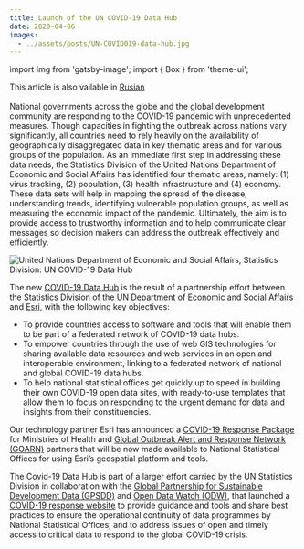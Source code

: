 ```yaml
---
title: Launch of the UN COVID-19 Data Hub
date: 2020-04-06
images:
  - ../assets/posts/UN-COVID019-data-hub.jpg
---
```


import Img from 'gatsby-image'; import { Box } from 'theme-ui';

This article is also vailable in
[Rusian](https://raw.githubusercontent.com/UNStats/covid-19-response/master/static/launch-of-un-covid-19-data-hub-RU.pdf)<br/><br/>
National governments across the globe and the global development community are
responding to the COVID-19 pandemic with unprecedented measures. Though
capacities in fighting the outbreak across nations vary significantly, all
countries need to rely heavily on the availability of geographically
disaggregated data in key thematic areas and for various groups of the
population. As an immediate first step in addressing these data needs, the
Statistics Division of the United Nations Department of Economic and Social
Affairs has identified four thematic areas, namely: (1) virus tracking, (2)
population, (3) health infrastructure and (4) economy. These data sets will help
in mapping the spread of the disease, understanding trends, identifying
vulnerable population groups, as well as measuring the economic impact of the
pandemic. Ultimately, the aim is to provide access to trustworthy information
and to help communicate clear messages so decision makers can address the
outbreak effectively and efficiently.

<Box mb={3}>
  <Img
    fluid={props.images[0]}
    title="UN COVID-19 Data Hub banner"
    alt="United Nations Department of Economic and Social Affairs, Statistics Division: UN COVID-19 Data Hub"
  />
</Box>

The new [COVID-19 Data Hub](https://covid-19-data.unstatshub.org/) is the result
of a partnership effort between the
[Statistics Division](https://unstats.un.org/home/) of the
[UN Department of Economic and Social Affairs](https://www.un.org/development/desa/en/)
and [Esri](https://www.esri.com/en-us/home), with the following key objectives:

- To provide countries access to software and tools that will enable them to be
  part of a federated network of COVID-19 data hubs.
- To empower countries through the use of web GIS technologies for sharing
  available data resources and web services in an open and interoperable
  environment, linking to a federated network of national and global COVID-19
  data hubs.
- To help national statistical offices get quickly up to speed in building their
  own COVID-19 open data sites, with ready-to-use templates that allow them to
  focus on responding to the urgent demand for data and insights from their
  constituencies.

Our technology partner Esri has announced a
[COVID-19 Response Package](https://www.esri.com/about/newsroom/announcements/esri-to-provide-mapping-resources-to-who-member-states/)
for Ministries of Health and
[Global Outbreak Alert and Response Network (GOARN)](https://www.who.int/ihr/alert_and_response/outbreak-network/en/)
partners that will be now made available to National Statistical Offices for
using Esri’s geospatial platform and tools.

The Covid-19 Data Hub is part of a larger effort carried by the UN Statistics
Division in collaboration with the
[Global Partnership for Sustainable Development Data (GPSDD)](http://www.data4sdgs.org/)
and [Open Data Watch (ODW)](https://opendatawatch.com/), that launched a
[COVID-19 response website](https://covid-19-response.unstatshub.org/) to
provide guidance and tools and share best practices to ensure the operational
continuity of data programmes by National Statistical Offices, and to address
issues of open and timely access to critical data to respond to the global
COVID-19 crisis.
